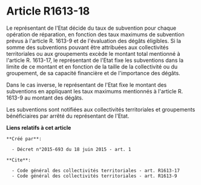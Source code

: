 # Article R1613-18

Le représentant de l'Etat décide du taux de subvention pour chaque opération de réparation, en fonction des taux maximums de
subvention prévus à l'article R. 1613-9 et de l'évaluation des dégâts éligibles. Si la somme des subventions pouvant être
attribuées aux collectivités territoriales ou aux groupements excède le montant total mentionné à l'article R. 1613-17, le
représentant de l'Etat fixe les subventions dans la limite de ce montant et en fonction de la taille de la collectivité ou du
groupement, de sa capacité financière et de l'importance des dégâts. 

Dans le cas inverse, le représentant de l'Etat fixe le montant des subventions en appliquant les taux maximums mentionnés à
l'article R. 1613-9 au montant des dégâts. 

Les subventions sont notifiées aux collectivités territoriales et groupements bénéficiaires par arrêté du représentant de
l'Etat.

**Liens relatifs à cet article**

	**Créé par**:

	  - Décret n°2015-693 du 18 juin 2015 - art. 1

	**Cite**:

	  - Code général des collectivités territoriales - art. R1613-17
	  - Code général des collectivités territoriales - art. R1613-9
